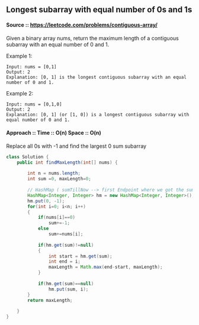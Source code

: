 ## Longest subarray with equal number of 0s and 1s

#### Source :: https://leetcode.com/problems/contiguous-array/

Given a binary array nums, return the maximum length 
of a contiguous subarray with an equal number of 0 and 1.

Example 1:
```
Input: nums = [0,1]
Output: 2
Explanation: [0, 1] is the longest contiguous subarray with an equal number of 0 and 1.
```

Example 2:
```
Input: nums = [0,1,0]
Output: 2
Explanation: [0, 1] (or [1, 0]) is a longest contiguous subarray with equal number of 0 and 1.
```

#### Approach :: Time :: O(n) Space :: O(n)
Replace all 0s with -1 and find the largest 0 sum subarray

```java
class Solution {
    public int findMaxLength(int[] nums) {
        
        int n = nums.length;
        int sum =0, maxLength=0;
        
        // HashMap ( sumTillNow --> first Endpoint where we got the sumTillNow)
        HashMap<Integer, Integer> hm = new HashMap<Integer, Integer>();
        hm.put(0, -1);
        for(int i=0; i<n; i++)
        {
            if(nums[i]==0)
                sum+=-1;
            else          
                sum+=nums[i];
            
            if(hm.get(sum)!=null)
            {
                int start = hm.get(sum);
                int end = i;
                maxLength = Math.max(end-start, maxLength);
            }
            
            if(hm.get(sum)==null)
                hm.put(sum, i);                
        }
        return maxLength;
        
    }
}
```